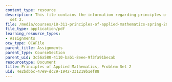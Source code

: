 ```yaml
---
content_type: resource
description: This file contains the information regarding principles of applied mathematics,problem
  set 2.
file: /media/courses/18-311-principles-of-applied-mathematics-spring-2014/4e2bdbbc47e9dc291942331219b1ef88_MIT18_311S14_ProblemSet2.pdf
file_type: application/pdf
learning_resource_types:
- Assignments
ocw_type: OCWFile
parent_title: Assignments
parent_type: CourseSection
parent_uid: 3c56a580-4110-bab1-8eee-9f3fa91becab
resourcetype: Document
title: Principles of Applied Mathematics, Problem Set 2
uid: 4e2bdbbc-47e9-dc29-1942-331219b1ef88
---
```

